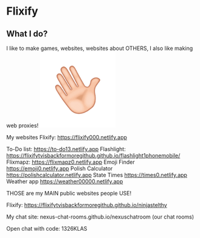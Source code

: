# Flixify
## What I do?
I like to make games, websites, websites about OTHERS, I also like making web proxies!
<img src="Assets/wave.gif" alt="drawing" width="200"/>


My websites
Flixify: https://flixify000.netlify.app

To-Do list: https://to-do13.netlify.app Flashlight: https://flixifytvisbackformoregithub.github.io/flashlight1phonemobile/ Flixmapz: https://flixmapz0.netlify.app Emoji Finder https://emoji0.netlify.app Polish Calculator https://polishcalculator.netlify.app State Times https://times0.netlify.app Weather app https://weather00000.netlify.app

THOSE are my MAIN public websites people USE!

Flixify: https://flixifytvisbackformoregithub.github.io/ninjastelthy

My chat site:
nexus-chat-rooms.github.io/nexuschatroom (our chat rooms)

Open chat with code:
1326KLAS


